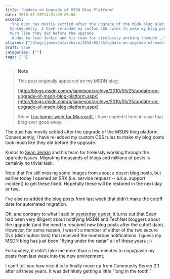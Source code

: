 ```yaml
---
title: "Update on Upgrade of MSDN Blog Platform"
date: 2010-05-25T14:51:00-06:00
excerpt:
  "The dust has mostly settled after the upgrade of the MSDN blog platform.
  Consequently, I have re-added my custom CSS rules to make my blog posts look
  much like they did before the upgrade. 
   Kudos to Sean Jenkin and his team for tirelessly working through..."
aliases: ["/blog/jjameson/archive/2010/05/25/update-on-upgrade-of-msdn-blog-platform.aspx"]
draft: true
categories: [""]
tags: [""]
---
```


> **Note**
>
> This post originally appeared on my MSDN blog:
>
> [http://blogs.msdn.com/b/jjameson/archive/2010/05/25/update-on-upgrade-of-msdn-blog-platform.aspx](http://blogs.msdn.com/b/jjameson/archive/2010/05/25/update-on-upgrade-of-msdn-blog-platform.aspx)
>
> Since
> [I no longer work for Microsoft](/blog/jjameson/2011/09/02/last-day-with-microsoft),
> I have copied it here in case that blog ever goes away.

The dust has mostly settled after the upgrade of the MSDN blog platform.
Consequently, I have re-added my custom CSS rules to make my blog posts look
much like they did before the upgrade.

Kudos to [Sean Jenkin](http://blogs.msdn.com/b/seanjenkin) and his team for
tirelessly working through the upgrade issues. Migrating thousands of blogs and
millions of posts is certainly no trivial task.

Note that I'm still missing some images from about a dozen blog posts, but
earlier today I opened an SRX (i.e. service request -- a.k.a. support incident)
to get these fixed. Hopefully these will be restored in the next day or two.

I've also re-added the blog posts from last week that didn't make the cutoff
date for automated migration.

Oh, and contrary to what I said in
[yesterday's post](/blog/jjameson/2010/05/24/issues-after-upgrade-of-msdn-blog-platform),
it turns out that Sean had been very diligent about notifying MSDN and TechNet
bloggers about the upgrade (and the need to resubmit new blog posts after the
cutoff date). However, for some reason, I wasn't a member of either of the two
secure DLs (distribution lists) that received the numerous notifications. I
guess my MSDN blog has just been "flying under the radar" all of these years ;-)

Fortunately, it didn't take me more than a few minutes to copy/paste my posts
from last week into the new environment.

I can't tell you how nice it is to finally move up from Community Server 2.1
after all these years. It was definitely getting a little "long in the tooth."
